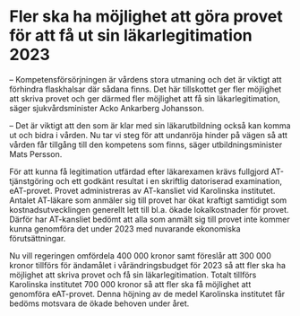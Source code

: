 # Fler ska ha möjlighet att göra provet för att få ut sin läkarlegitimation 2023

­– Kompetensförsörjningen är vårdens stora utmaning och det är viktigt att förhindra flaskhalsar där sådana finns. Det här tillskottet ger fler möjlighet att skriva provet och ger därmed fler möjlighet att få sin läkarlegitimation, säger sjukvårdsminister Acko Ankarberg Johansson.

– Det är viktigt att den som är klar med sin läkarutbildning också kan komma ut och bidra i vården. Nu tar vi steg för att undanröja hinder på vägen så att vården får tillgång till den kompetens som finns, säger utbildningsminister Mats Persson.

För att kunna få legitimation utfärdad efter läkarexamen krävs fullgjord AT-tjänstgöring och ett godkänt resultat i en skriftlig datoriserad examination, eAT-provet. Provet administreras av AT-kansliet vid Karolinska institutet. Antalet AT-läkare som anmäler sig till provet har ökat kraftigt samtidigt som kostnadsutvecklingen generellt lett till bl.a. ökade lokalkostnader för provet. Därför har AT-kansliet bedömt att alla som anmält sig till provet inte kommer kunna genomföra det under 2023 med nuvarande ekonomiska förutsättningar.

Nu vill regeringen omfördela 400 000 kronor samt föreslår att 300 000 kronor tillförs för ändamålet i vårändringsbudget för 2023 så att fler ska ha möjlighet att skriva provet och få sin läkarlegitimation. Totalt tillförs Karolinska institutet 700 000 kronor så att fler ska få möjlighet att genomföra eAT-provet. Denna höjning av de medel Karolinska institutet får bedöms motsvara de ökade behoven under året.
